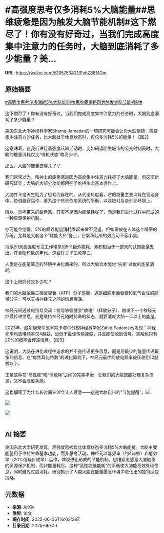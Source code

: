 # #高强度思考仅多消耗5%大脑能量##思维疲惫是因为触发大脑节能机制#这下燃尽了！你有没有好奇过，当我们完成高度集中注意力的任务时，大脑到底消耗了多少能量？美...

**URL**: https://weibo.com/6105753431/PvhZ38MOm

## 原始摘要

<a href="https://m.weibo.cn/search?containerid=231522type%3D1%26t%3D10%26q%3D%23%E9%AB%98%E5%BC%BA%E5%BA%A6%E6%80%9D%E8%80%83%E4%BB%85%E5%A4%9A%E6%B6%88%E8%80%975%25%E5%A4%A7%E8%84%91%E8%83%BD%E9%87%8F%23&amp;extparam=%23%E9%AB%98%E5%BC%BA%E5%BA%A6%E6%80%9D%E8%80%83%E4%BB%85%E5%A4%9A%E6%B6%88%E8%80%975%25%E5%A4%A7%E8%84%91%E8%83%BD%E9%87%8F%23" data-hide=""><span class="surl-text">#高强度思考仅多消耗5%大脑能量#</span></a><a href="https://m.weibo.cn/search?containerid=231522type%3D1%26t%3D10%26q%3D%23%E6%80%9D%E7%BB%B4%E7%96%B2%E6%83%AB%E6%98%AF%E5%9B%A0%E4%B8%BA%E8%A7%A6%E5%8F%91%E5%A4%A7%E8%84%91%E8%8A%82%E8%83%BD%E6%9C%BA%E5%88%B6%23&amp;extparam=%23%E6%80%9D%E7%BB%B4%E7%96%B2%E6%83%AB%E6%98%AF%E5%9B%A0%E4%B8%BA%E8%A7%A6%E5%8F%91%E5%A4%A7%E8%84%91%E8%8A%82%E8%83%BD%E6%9C%BA%E5%88%B6%23" data-hide=""><span class="surl-text">#思维疲惫是因为触发大脑节能机制#</span></a><br><br>这下燃尽了！你有没有好奇过，当我们完成高度集中注意力的任务时，大脑到底消耗了多少能量？<br><br>美国东北大学神经科学家Sharna Jamadar的一项研究可能会让你大跌眼镜：需要集中注意力的任务，比大脑处于休息状态时，仅仅多消耗5%的能量！【图2】<br><br>这意味着，在我们进行高强度认知活动时，比如研读陌生城市的公交时刻表时，大脑的能量消耗仅比“待机状态”略高少许。<br><br>那么，大脑的能量去哪儿了？<br><br>我们常常以为，精神上的疲惫感是因为高度集中注意力耗尽了大脑能量。但这项新研究证实：大脑的大部分功能都用在了维持生命基本运作上。<br><br>大脑并不是天生就为了思考而存在的。从代谢角度看，它的能量主要消耗在管理身体、协调器官运作、维系这个昂贵依附系统的平衡，以及应对复杂外部环境上。<br><br>所以，思考带来的疲惫感，其实不是因为能量耗尽了，而是我们进化过程中形成的一种资源保护机制。<br><br>你可能会觉得，5%的额外能量消耗看起来微不足道。但如果放在人体这个精密的系统，尤其是大脑这个“耗能大户”身上，它累积起来的效应可不容小觑。<br><br>持续20天高强度专注工作带来的5%额外能耗，累积相当于一整天的认知能量支出。在食物短缺的年代，这或许关乎生死存亡。<br><br>人类是在能量匮乏的环境中进化而来的，所以大脑会本能地“抗拒”过度的能量消耗。<br><br>这个上限究竟是多少呢？<br><br>我们的大脑依靠三磷酸腺苷（ATP）分子供能，这是细胞用葡萄糖和氧气合成的能量分子，可以支持神经元之间的信息传递。<br><br>神经元间通过电信号交流：信号够强就会“放电”（释放分子），触发下一个神经元继续传递信息。光是维持神经元随时待命的状态，就要消耗大脑一半以上的能量。<br><br>2023年，威尔康奈尔医学院卡塔尔分校神经科学家Zahid Padamsey发现：神经元平均放电频率仅4赫兹，远低于最佳传输速度，并且即使收到信号，突触也只有20%的概率会传递信息。【图3】<br><br>这说明，大脑在进化过程中追求的并不是传递更多信息，而是用最少的能量传递最多的信息。在“每焦耳比特数”的进化原则下，神经元最优的放电频率被压缩到10赫兹以下。<br><br>正是这种在“高性能”和“低能耗”之间的完美平衡，让我们的大脑既能处理复杂信息，又不会过度耗能。<br><br>这也解释了为什么长时间专注会让人疲惫——这是大脑自带的“节能提醒”。<img style="" src="https://tvax1.sinaimg.cn/large/006Fd7o3gy1i25olt2wc9j30zk0k0b29.jpg" referrerpolicy="no-referrer"><br><br><img style="" src="https://tvax3.sinaimg.cn/large/006Fd7o3gy1i25olvzn4xj31co1kwkjl.jpg" referrerpolicy="no-referrer"><br><br><img style="" src="https://tvax3.sinaimg.cn/large/006Fd7o3gy1i25om1gzn6j313e1gnhdt.jpg" referrerpolicy="no-referrer"><br><br>

## AI 摘要

美国东北大学研究发现，高强度思考仅比休息状态多消耗5%大脑能量。大脑主要能量用于维持生命基本功能，而非思考活动。神经元以低频率（约4赫兹）和低效率（20%信号传递率）运作，体现进化形成的节能机制。思维疲惫感是大脑触发的资源保护机制，而非能量耗尽。这种"高性能低能耗"的平衡使大脑能高效处理信息，同时避免过度消耗。研究揭示了人类大脑在能量匮乏环境中进化出的独特适应策略。

## 元数据

- **来源**: ArXiv
- **类型**: 论文
- **保存时间**: 2025-06-06T16:03:39Z
- **目录日期**: 2025-06-06
